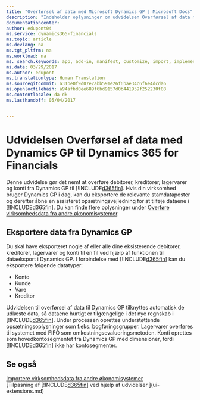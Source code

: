 ```yaml
---
title: "Overførsel af data med Microsoft Dynamics GP | Microsoft Docs"
description: "Indeholder oplysninger om udvidelsen Overførsel af data med Dynamics GP"
documentationcenter: 
author: edupont04
ms.service: dynamics365-financials
ms.topic: article
ms.devlang: na
ms.tgt_pltfrm: na
ms.workload: na
ms. search.keywords: app, add-in, manifest, customize, import, implement
ms.date: 03/29/2017
ms.author: edupont
ms.translationtype: Human Translation
ms.sourcegitcommit: a31be0f9d07e2abb591e26f6bae34c6f6e4dcda6
ms.openlocfilehash: a94afbd0ee689f6bd9157d0b441959f252230f08
ms.contentlocale: da-dk
ms.lasthandoff: 05/04/2017


---
```

# <a name="the-dynamics-gp-data-migration-extension-for-dynamics-365-for-financials"></a>Udvidelsen Overførsel af data med Dynamics GP til Dynamics 365 for Financials
Denne udvidelse gør det nemt at overføre debitorer, kreditorer, lagervarer og konti fra Dynamics GP til [!INCLUDE[d365fin](includes/d365fin_md.md)]. Hvis din virksomhed bruger Dynamics GP i dag, kan du eksportere de relevante stamdataposter og derefter åbne en assisteret opsætningsvejledning for at tilføje dataene i [!INCLUDE[d365fin](includes/d365fin_md.md)]. Du kan finde flere oplysninger under [Overføre virksomhedsdata fra andre økonomisystemer](upload-data.md).

## <a name="exporting-data-from-dynamics-gp"></a>Eksportere data fra Dynamics GP
Du skal have eksporteret nogle af eller alle dine eksisterende debitorer, kreditorer, lagervarer og konti til en fil ved hjælp af funktionen til dataeksport i Dynamics GP. I forbindelse med [!INCLUDE[d365fin](includes/d365fin_md.md)] kan du eksportere følgende datatyper:

* Konto  
* Kunde  
* Vare  
* Kreditor  

Udvidelsen til overførsel af data til Dynamics GP tilknyttes automatisk de udlæste data, så dataene hurtigt er tilgængelige i det nye regnskab i [!INCLUDE[d365fin](includes/d365fin_md.md)]. Under processen oprettes understøttende opsætningsoplysninger som f.eks. bogføringsgrupper. Lagervarer overføres til systemet med FIFO som omkostningsevalueringsmetoden. Konti oprettes som hovedkontosegmentet fra Dynamics GP med dimensioner, fordi [!INCLUDE[d365fin](includes/d365fin_long_md.md)] ikke har kontosegmenter.

## <a name="see-also"></a>Se også
[Importere virksomhedsdata fra andre økonomisystemer](upload-data.md)  
[Tilpasning af [!INCLUDE[d365fin](includes/d365fin_md.md)] ved hjælp af udvidelser ](ui-extensions.md)  


